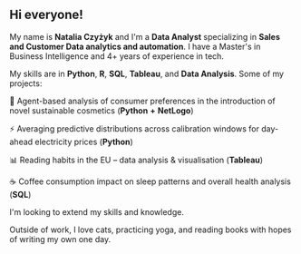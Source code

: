 ## Hi everyone!

My name is **Natalia Czyżyk** and I'm a **Data Analyst** specializing in **Sales and Customer Data analytics and automation**. I have a Master's in Business Intelligence and 4+ years of experience in tech.

My skills are in **Python**, **R**, **SQL**, **Tableau**, and **Data Analysis**.
Some of my projects:

🌱 Agent-based analysis of consumer preferences in the introduction of novel sustainable cosmetics (**Python** **+** **NetLogo**)

⚡  Averaging predictive distributions across calibration windows for day-ahead electricity prices (**Python**)

📊 Reading habits in the EU – data analysis & visualisation (**Tableau**)

☕ Coffee consumption impact on sleep patterns and overall health analysis (**SQL**)

I'm looking to extend my skills and knowledge.

Outside of work, I love cats, practicing yoga, and reading books with hopes of writing my own one day.
